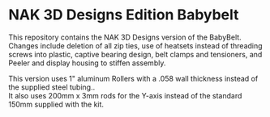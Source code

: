 # NAK 3D Designs Edition Babybelt

This repository contains the NAK 3D Designs version of the BabyBelt. 
Changes include deletion of all zip ties, use of heatsets instead of threading screws into plastic,
captive bearing design, belt clamps and tensioners, and Peeler and display housing to stiffen assembly.


This version uses 1" aluminum Rollers with a .058 wall thickness instead of the supplied steel tubing..  
It also uses 200mm x 3mm rods for the Y-axis instead of the standard 150mm supplied with the kit.
